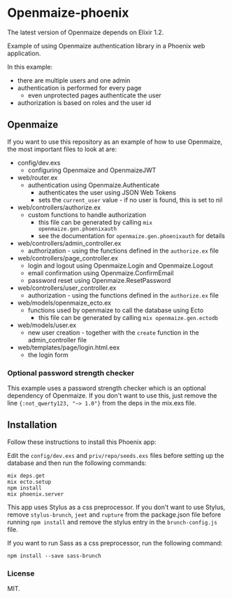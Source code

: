 # Openmaize-phoenix

The latest version of Openmaize depends on Elixir 1.2.

Example of using Openmaize authentication library in a Phoenix web
application.

In this example:

* there are multiple users and one admin
* authentication is performed for every page
  * even unprotected pages authenticate the user
* authorization is based on roles and the user id

## Openmaize

If you want to use this repository as an example of how to use Openmaize,
the most important files to look at are:

* config/dev.exs
  * configuring Openmaize and OpenmaizeJWT
* web/router.ex
  * authentication using Openmaize.Authenticate
    * authenticates the user using JSON Web Tokens
    * sets the `current_user` value - if no user is found, this is set to nil
* web/controllers/authorize.ex
  * custom functions to handle authorization
    * this file can be generated by calling `mix openmaize.gen.phoenixauth`
    * see the documentation for `openmaize.gen.phoenixauth` for details
* web/controllers/admin_controller.ex
  * authorization - using the functions defined in the `authorize.ex` file
* web/controllers/page_controller.ex
  * login and logout using Openmaize.Login and Openmaize.Logout
  * email confirmation using Openmaize.ConfirmEmail
  * password reset using Openmaize.ResetPassword
* web/controllers/user_controller.ex
  * authorization - using the functions defined in the `authorize.ex` file
* web/models/openmaize_ecto.ex
  * functions used by openmaize to call the database using Ecto
    * this file can be generated by calling `mix openmaize.gen.ectodb`
* web/models/user.ex
  * new user creation - together with the `create` function in the admin_controller file
* web/templates/page/login.html.eex
  * the login form

### Optional password strength checker

This example uses a password strength checker which is an optional dependency of
Openmaize. If you don't want to use this, just remove the line `{:not_qwerty123, "~> 1.0"}`
from the deps in the mix.exs file.

## Installation

Follow these instructions to install this Phoenix app:

Edit the `config/dev.exs` and `priv/repo/seeds.exs` files before setting up the database
and then run the following commands:

    mix deps.get
    mix ecto.setup
    npm install
    mix phoenix.server

This app uses Stylus as a css preprocessor. If you don't want to use Stylus, remove
`stylus-brunch`, `jeet` and `rupture` from the package.json file before running
`npm install` and remove the stylus entry in the `brunch-config.js` file.

If you want to run Sass as a css preprocessor, run the following command:

    npm install --save sass-brunch

### License

MIT.
